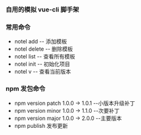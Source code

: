 ### 自用的模拟 vue-cli 脚手架
### 常用命令
 - notel add -- 添加模板
 - notel delete -- 删除模板
 - notel list -- 查看所有模板
 - notel init -- 初始化项目
 - notel v -- 查看当前版本

### npm 发包命令
 - npm version patch 1.0.0 -> 1.0.1 --小版本升级补丁
 - npm version minor 1.0.0 -> 1.1.0 --次要补丁
 - npm version major 1.0.0 -> 2.0.0 --主要版本
 - npm publish 发布更新